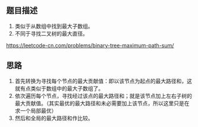## 题目描述
1. 类似于从数组中找到最大子数组。
2. 不同于寻找二叉树的最大直径。

https://leetcode-cn.com/problems/binary-tree-maximum-path-sum/

## 思路
1. 首先转换为寻找每个节点的最大贡献值：即以该节点为起点的最大路径和，这就有点类似于数组中的最大子数组了。
2. 依次遍历每个节点，寻找经过该点的最大路径和；就是该节点加上左右子树的最大贡献值。（其实最优的最大路径和未必需要加上该节点，所以这里只是在求一个局部最优）
3. 然后和全局的最大路径和作比较。
